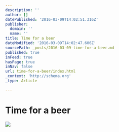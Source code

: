 ```yaml
---
description: ''
author: []
datePublished: '2016-03-09T14:02:51.316Z'
publisher:
  domain: ''
  name: ''
title: Time for a beer
dateModified: '2016-03-09T14:02:47.606Z'
sourcePath: _posts/2016-03-09-time-for-a-beer.md
published: true
inFeed: true
hasPage: true
inNav: false
url: time-for-a-beer/index.html
_context: 'http://schema.org'
_type: Article

---
```

# Time for a beer
![](https://the-grid-user-content.s3-us-west-2.amazonaws.com/f9077430-f61b-41d2-8b5b-31d2bcaa415b.png)